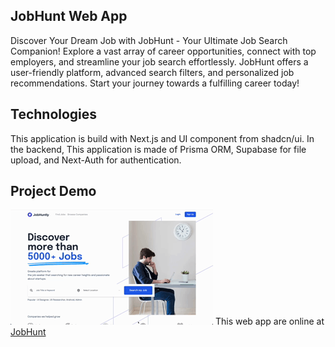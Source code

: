 ## JobHunt Web App
Discover Your Dream Job with JobHunt - Your Ultimate Job Search Companion! Explore a vast array of career opportunities, connect with top employers, and streamline your job search effortlessly. JobHunt offers a user-friendly platform, advanced search filters, and personalized job recommendations. Start your journey towards a fulfilling career today!

## Technologies
This application is build with Next.js and UI component from shadcn/ui. In the backend, This application is made of Prisma ORM,  Supabase for file upload, and Next-Auth for authentication.

## Project Demo
![](/public/readme-assets/demo.gif)
This web app are online at [JobHunt](https://job-hunt.vercel.app)